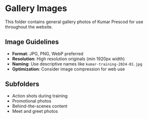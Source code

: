 # Gallery Images

This folder contains general gallery photos of Kumar Prescod for use throughout the website.

## Image Guidelines
- **Format**: JPG, PNG, WebP preferred
- **Resolution**: High resolution originals (min 1920px width)
- **Naming**: Use descriptive names like `kumar-training-2024-01.jpg`
- **Optimization**: Consider image compression for web use

## Subfolders
- Action shots during training
- Promotional photos
- Behind-the-scenes content
- Meet and greet photos
